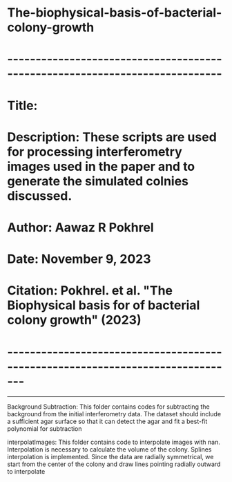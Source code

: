 # The-biophysical-basis-of-bacterial-colony-growth


# ----------------------------------------------------------------------------
# Title: 
# Description: These scripts are used for processing interferometry images used in the paper and to generate the simulated colnies discussed.
# Author: Aawaz R Pokhrel
# Date: November 9, 2023
# Citation: Pokhrel. et al. "The Biophysical basis for of bacterial colony growth" (2023)
# -------------------------------------------------------------------------------
-------------------------------------------------------------------------


Background Subtraction: This folder contains codes for subtracting the background from the initial interferometry data. The dataset should include a sufficient agar surface so that it can detect the agar and fit a best-fit polynomial for subtraction

interpolatImages: This folder contains code to interpolate images with nan. Interpolation is necessary to calculate the volume of the colony. Splines interpolation is implemented. Since the data are radially symmetrical, we start from the center of the colony and draw lines pointing radially outward to interpolate